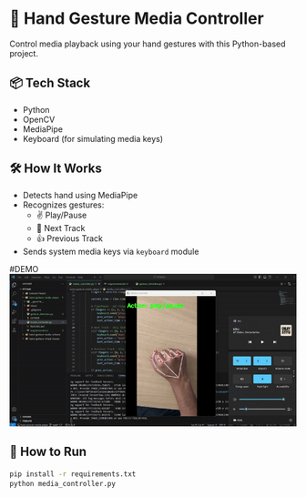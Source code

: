 # 🎵 Hand Gesture Media Controller

Control media playback using your hand gestures with this Python-based project.

## 📦 Tech Stack
- Python
- OpenCV
- MediaPipe
- Keyboard (for simulating media keys)

## 🛠️ How It Works
- Detects hand using MediaPipe
- Recognizes gestures:
  - ✌️ Play/Pause
  - 🤙 Next Track
  - 👍 Previous Track
- Sends system media keys via `keyboard` module

#DEMO
![Demo](visual/demo.gif)

## 🚀 How to Run
```bash
pip install -r requirements.txt
python media_controller.py
